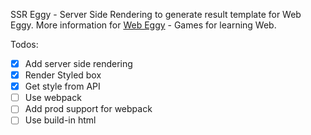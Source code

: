 SSR Eggy - Server Side Rendering to generate result template for Web Eggy. 
More information for [Web Eggy](https://github.com/dujuanxian/Web-Eggy) - Games for learning Web.

Todos:
- [x] Add server side rendering
- [x] Render Styled box
- [x] Get style from API
- [ ] Use webpack
- [ ] Add prod support for webpack
- [ ] Use build-in html
